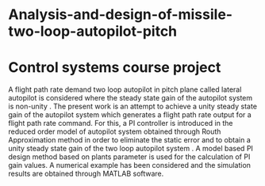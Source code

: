 # Analysis-and-design-of-missile-two-loop-autopilot-pitch

# Control systems course project

A flight path rate demand two loop autopilot in pitch
plane called lateral autopilot is considered where the steady state gain
of the autopilot system is non-unity .
The present work is an attempt to
achieve a unity steady state gain of the autopilot system which
generates a flight path rate output for a flight path rate command. For
this, a PI controller is introduced in the reduced order model of
autopilot system obtained through Routh Approximation method in
order to eliminate the static error and to obtain a unity steady state gain
of the two loop autopilot system . A model based PI design method
based on plants parameter is used for the calculation of PI gain values.
A numerical example has been considered and the simulation results
are obtained through MATLAB software.
